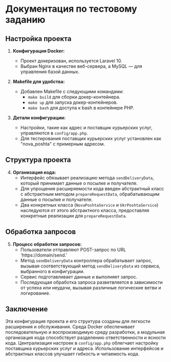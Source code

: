 # Документация по тестовому заданию

## Настройка проекта

1. **Конфигурация Docker:**
   - Проект докеризован, используется Laravel 10.
   - Выбран Nginx в качестве веб-сервера, а MySQL — для управления базой данных.

2. **Makefile для удобства:**
   - Добавлен Makefile с следующими командами:
     - `make build` для сборки докер-контейнера.
     - `make up` для запуска докер-контейнеров.
     - `make bash` для доступа к bash в контейнере PHP.

3. **Детали конфигурации:**
   - Настройки, такие как адрес и поставщик курьерских услуг, управляются в `config/app.php`.
   - Для тестирования поставщик курьерских услуг установлен как "nova_poshta" с примерным адресом.

## Структура проекта

4. **Организация кода:**
   - Интерфейс обязывает реализацию метода `sendDeliveryData`, который принимает данные о посылке и получателе.
   - Для упрощения расширяемости кода введен абстрактный класс с абстрактным методом `prepareRequestData`, обрабатывающим данные о посылке и получателе.
   - Два конкретных класса (`NovaPoshtaService` и `UkrPoshtaService`) наследуются от этого абстрактного класса, предоставляя конкретные реализации для `prepareRequestData`.

## Обработка запросов

5. **Процесс обработки запросов:**
   - Пользователи отправляют POST-запрос по URL 'https://domain/send.'
   - Метод `sendDeliveryData` контроллера обрабатывает запрос, вызывая соответствующий метод `sendDeliveryData` из сервиса, выбранного в конфигурации.
   - Сервис подготавливает данные и выполняет запрос.
   - Последующая обработка запроса разветвляется в зависимости от успеха или неудачи, вызывая различные логические ветви и логирование.

## Заключение

Эта конфигурация проекта и его структура созданы для легкости расширения и обслуживания. Среда Docker обеспечивает последовательную и воспроизводимую среду разработки, а модульная организация кода способствует разделению ответственности и ясности кода. Централизация настроек в `config/app.php` облегчает настройку поставщика курьерских услуг и адреса. Использование интерфейсов и абстрактных классов улучшает гибкость и читаемость кода.
